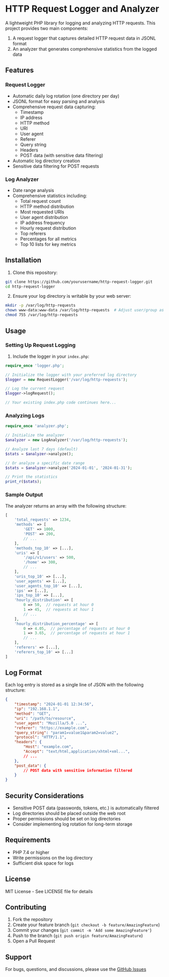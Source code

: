 # HTTP Request Logger and Analyzer

A lightweight PHP library for logging and analyzing HTTP requests. This project provides two main components:
1. A request logger that captures detailed HTTP request data in JSONL format
2. An analyzer that generates comprehensive statistics from the logged data

## Features

### Request Logger
- Automatic daily log rotation (one directory per day)
- JSONL format for easy parsing and analysis
- Comprehensive request data capturing:
  - Timestamp
  - IP address
  - HTTP method
  - URI
  - User agent
  - Referer
  - Query string
  - Headers
  - POST data (with sensitive data filtering)
- Automatic log directory creation
- Sensitive data filtering for POST requests

### Log Analyzer
- Date range analysis
- Comprehensive statistics including:
  - Total request count
  - HTTP method distribution
  - Most requested URIs
  - User agent distribution
  - IP address frequency
  - Hourly request distribution
  - Top referers
  - Percentages for all metrics
  - Top 10 lists for key metrics

## Installation

1. Clone this repository:
```bash
git clone https://github.com/yourusername/http-request-logger.git
cd http-request-logger
```

2. Ensure your log directory is writable by your web server:
```bash
mkdir -p /var/log/http-requests
chown www-data:www-data /var/log/http-requests  # Adjust user/group as needed
chmod 755 /var/log/http-requests
```

## Usage

### Setting Up Request Logging

1. Include the logger in your `index.php`:

```php
require_once 'logger.php';

// Initialize the logger with your preferred log directory
$logger = new RequestLogger('/var/log/http-requests');

// Log the current request
$logger->logRequest();

// Your existing index.php code continues here...
```

### Analyzing Logs

```php
require_once 'analyzer.php';

// Initialize the analyzer
$analyzer = new LogAnalyzer('/var/log/http-requests');

// Analyze last 7 days (default)
$stats = $analyzer->analyze();

// Or analyze a specific date range
$stats = $analyzer->analyze('2024-01-01', '2024-01-31');

// Print the statistics
print_r($stats);
```

### Sample Output

The analyzer returns an array with the following structure:

```php
[
    'total_requests' => 1234,
    'methods' => [
        'GET' => 1000,
        'POST' => 200,
        // ...
    ],
    'methods_top_10' => [...],
    'uris' => [
        '/api/v1/users' => 500,
        '/home' => 300,
        // ...
    ],
    'uris_top_10' => [...],
    'user_agents' => [...],
    'user_agents_top_10' => [...],
    'ips' => [...],
    'ips_top_10' => [...],
    'hourly_distribution' => [
        0 => 50,  // requests at hour 0
        1 => 45,  // requests at hour 1
        // ...
    ],
    'hourly_distribution_percentage' => [
        0 => 4.05,  // percentage of requests at hour 0
        1 => 3.65,  // percentage of requests at hour 1
        // ...
    ],
    'referers' => [...],
    'referers_top_10' => [...]
]
```

## Log Format

Each log entry is stored as a single line of JSON with the following structure:

```json
{
    "timestamp": "2024-01-01 12:34:56",
    "ip": "192.168.1.1",
    "method": "GET",
    "uri": "/path/to/resource",
    "user_agent": "Mozilla/5.0 ...",
    "referer": "https://example.com",
    "query_string": "param1=value1&param2=value2",
    "protocol": "HTTP/1.1",
    "headers": {
        "Host": "example.com",
        "Accept": "text/html,application/xhtml+xml...",
        // ...
    },
    "post_data": {
        // POST data with sensitive information filtered
    }
}
```

## Security Considerations

- Sensitive POST data (passwords, tokens, etc.) is automatically filtered
- Log directories should be placed outside the web root
- Proper permissions should be set on log directories
- Consider implementing log rotation for long-term storage

## Requirements

- PHP 7.4 or higher
- Write permissions on the log directory
- Sufficient disk space for logs

## License

MIT License - See LICENSE file for details

## Contributing

1. Fork the repository
2. Create your feature branch (`git checkout -b feature/AmazingFeature`)
3. Commit your changes (`git commit -m 'Add some AmazingFeature'`)
4. Push to the branch (`git push origin feature/AmazingFeature`)
5. Open a Pull Request

## Support

For bugs, questions, and discussions, please use the [GitHub Issues](https://github.com/yourusername/http-request-logger/issues)
